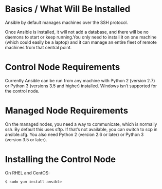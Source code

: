 # Basics / What Will Be Installed

Ansible by default manages machines over the SSH protocol.

Once Ansible is installed, it will not add a database, and there will be no daemons to start or keep running.You only need to install it on one machine (which could easily be a laptop) and it can manage an entire fleet of remote machines from that central point.

# Control Node Requirements

Currently Ansible can be run from any machine with Python 2 (version 2.7) or Python 3 (versions 3.5 and higher) installed. Windows isn’t supported for the control node.

# Managed Node Requirements

On the managed nodes, you need a way to communicate, which is normally ssh. By default this uses sftp. If that’s not available, you can switch to scp in ansible.cfg. You also need Python 2 (version 2.6 or later) or Python 3 (version 3.5 or later).

# Installing the Control Node

On RHEL and CentOS:
```sh
$ sudo yum install ansible
```
